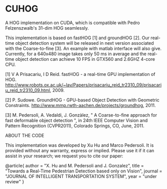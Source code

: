 CUHOG
=====

A HOG implementation on CUDA, which is compatible with Pedro Felzenszwalb's 31-dim HOG seamlessly.

This implementation is based on fastHOG [1] and groundHOG [2]. Our real-time object detection system will be released in next version associated with the Coarse-to-fine [3].
An example with matlab interface will also give. Currently, for a 640x480 image takes only 50 ms in average and the real-time object detection can achieve 10 FPS in GTX560 and 2.6GHZ 4-core CPU.

[1] V A Prisacariu, I D Reid. fastHOG - a real-time GPU implementation of HOG. http://www.robots.ox.ac.uk/~lav/Papers/prisacariu_reid_tr2310_09/prisacariu_reid_tr2310_09.html, 2009.

[2] P. Sudowe. GroundHOG - GPU-based Object Detection with Geometric Constraints. http://www.mmp.rwth-aachen.de/projects/groundhog, 2011.

[3] M. Pedersoli, A. Vedaldi, J. Gonzàlez, " A Coarse-to-fine approach for fast deformable object detection ", in 24th IEEE Computer Vision and Pattern Recognition (CVPR2011), Colorado Springs, CO, June, 2011.


ABOUT THE CODE

This implementation was developed by Xu Hu and Marco Pedersoli. It is provided without any warranty, express or implied. Please use it if it can assist in your research; we request you to cite our paper:

@article{
    author = "X. Hu and M. Pedersoli and J. Gonzalez",
    title = "Towards a Real-Time Pedestrian Detection based only on Vision",
    journal = "JOURNAL OF INTELLIGENT TRANSPORTATION SYSTEM",
    year = "under review"
}
